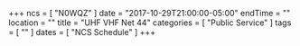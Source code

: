 +++
ncs = [ "N0WQZ" ]
date = "2017-10-29T21:00:00-05:00"
endTime = ""
location = ""
title = "UHF VHF Net 44"
categories = [ "Public Service" ]
tags = [ "" ]
dates = [ "NCS Schedule" ]
+++
